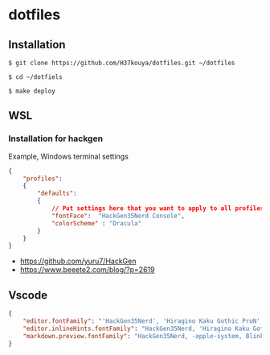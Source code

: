 # dotfiles

## Installation

``` shell
$ git clone https://github.com/H37kouya/dotfiles.git ~/dotfiles

$ cd ~/dotfiels

$ make deploy
```

## WSL 

### Installation for hackgen

Example, Windows terminal settings 
``` json
{
    "profiles":
    {
        "defaults":
        {
            // Put settings here that you want to apply to all profiles.
            "fontFace":  "HackGen35Nerd Console",
            "colorScheme" : "Dracula"
        }
    }
}
```

- https://github.com/yuru7/HackGen
- https://www.beeete2.com/blog/?p=2619

## Vscode

``` json
{
    "editor.fontFamily": "'HackGen35Nerd', 'Hiragino Kaku Gothic ProN', Menlo, Monaco, 'Courier New', monospace",
    "editor.inlineHints.fontFamily": "HackGen35Nerd, 'Hiragino Kaku Gothic ProN', Menlo, Monaco, 'Courier New', monospace",
    "markdown.preview.fontFamily": "HackGen35Nerd, -apple-system, BlinkMacSystemFont, 'Segoe WPC', 'Segoe UI', system-ui, 'Ubuntu', 'Droid Sans', sans-serif"
}
```

